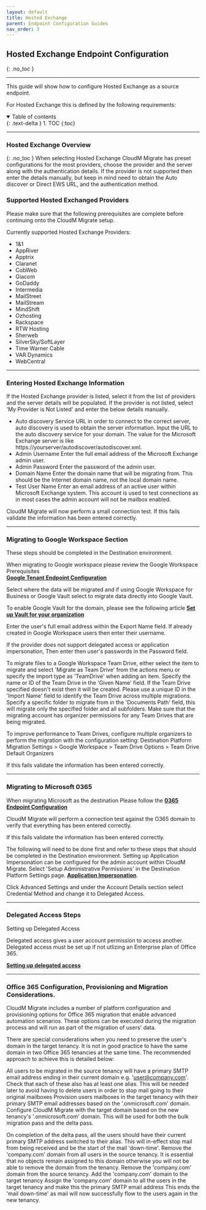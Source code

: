 ```yaml
---
layout: default
title: Hosted Exchange
parent: Endpoint Configuration Guides
nav_order: 3
---
```


## Hosted Exchange Endpoint Configuration
{: .no_toc }

---

This guide will show how to configure Hosted Exchange as a source endpoint. 

For Hosted Exchange this is defined by the following requirements:

<a name="top"></a>
<details open markdown="block">
  <summary>
    Table of contents
  </summary>
  {: .text-delta }
1. TOC
{:toc}
</details>

---

### Hosted Exchange Overview
{: .no_toc }
When selecting Hosted Exchange CloudM Migrate has preset configurations for the most providers, choose the provider and the server along with the authentication details. If the provider is not supported then enter the details manually, but keep in mind need to obtain the Auto discover or Direct EWS URL, and the authentication method.

### Supported Hosted Exchanged Providers

Please make sure that the following prerequisites are complete before continuing onto the CloudM Migrate setup.

Currently supported Hosted Exchange Providers:

-	1&1
-	AppRiver
-	Apptrix
-	Claranet
-	CobWeb
-	Giacom
-	GoDaddy
-	Intermedia
-	MailStreet
-	MailStream
-	MindShift
-	Ozhosting
-	Rackspace
-	RTW Hosting
-	Sherweb
-	SilverSky/SoftLayer
-	Time Warner Cable
-	VAR Dynamics
-	WebCentral

---
### Entering Hosted Exchange Information 

If the Hosted Exchange provider is listed, select it from the list of providers and the server details will be populated. If the provider is not listed, select 'My Provider is Not Listed' and enter the below details manually.

-	Auto discovery Service URL in order to connect to the correct server, auto discovery is used to obtain the server information. 
Input the URL to the auto discovery service for your domain. The value for the Microsoft Exchange server is like https://yourserver/autodiscover/autodiscover.xml.
-	Admin Username  Enter the full email address of the Microsoft Exchange admin user.
-	Admin Password Enter the password of the admin user.
-	Domain Name Enter the domain name that will be migrating from. This should be the Internet domain name, not the local domain name.
-	Test User Name Enter an email address of an active user within Microsoft Exchange system. This account is used to test connections as in most cases the admin account will not be mailbox enabled.

CloudM Migrate will now perform a small connection test. If this fails validate the information has been entered correctly.

---
### Migrating to Google Workspace Section 

These steps should be completed in the Destination environment.
 
When migrating to Google workspace please review the Google Workspace Prerequisites  
<a href="https://cloudm-migrate.github.io/documentation/Endpoint-Configuration-Guides/GoogleTenant.html">**Google Tenant Endpoint Configuration**</a>

Select where the data will be migrated and if using Google Workspace for Business or Google Vault select to migrate data directly into Google Vault.

To enable Google Vault for the domain, please see the following article <a href="https://support.google.com/vault/bin/answer.py?hl=en&answer=2584132.html">**Set up Vault for your organization**</a>

Enter the user's full email address within the Export Name field. If already created in Google Workspace users then enter their username.

If the provider does not support delegated access or application impersonation, Then enter then user's passwords in the Password field.

To migrate files to a Google Workspace Team Drive, either select the item to migrate and select 'Migrate as Team Drive' from the actions menu or specify the import type as 'TeamDrive' when adding an item. Specify the name or ID of the Team Drive in the 'Given Name' field. If the Team Drive specified doesn't exist then it will be created. Please use a unique ID in the 'Import Name' field to identify the Team Drive across multiple migrations. Specify a specific folder to migrate from in the 'Documents Path' field, this will migrate only the specified folder and all subfolders.  Make sure that the migrating account has organizer permissions for any Team Drives that are being migrated.

To improve performance to Team Drives, configure multiple organizers to perform the migration with the configuration setting: Destination Platform Migration Settings > Google Workspace > Team Drive Options > Team Drive Default Organizers

If this fails validate the information has been entered correctly.

---

### Migrating to Microsoft 0365 

When migrating Microsoft as the destination Please follow the <a href="https://cloudm-migrate.github.io/documentation/Endpoint-Configuration-Guides/O365Tenant.html">**0365 Endpoint Configuration**</a>

CloudM Migrate will perform a connection test against the O365 domain to verify that everything has been entered correctly.

If this fails validate the information has been entered correctly.

The following will need to be done first and refer to these steps that should be completed in the Destination environment.
Setting up Application Impersonation can be configured for the admin account within CloudM Migrate. 
Select 'Setup Administrative Permissions' in the Destination Platform Settings page.
<a href="https://cloudm-migrate.github.io/documentation/Engineering-Reference/HostedExchangeSourceAO.html#">**Application Impersonation**</a>.

Click Advanced Settings and under the Account Details section select Credential Method and change it to Delegated Access.

---

### Delegated Access Steps

Setting up Delegated Access

Delegated access gives a user account permission to access another. Delegated access must be set up if not utlizing an Enterprise plan of Office 365.

<a href="https://support.microsoft.com/en-us/office/allow-someone-else-to-manage-your-mail-and-calendar-41c40c04-3bd1-4d22-963a-28eafec25926.html#">**Setting up delegated access**</a>

---
  
### Office 365 Configuration, Provisioning and Migration Considerations.
  
CloudM Migrate includes a number of platform configuration and provisioning options for Office 365 migration that enable advanced automation scenarios. These options can be executed during the migration process and will run as part of the migration of users' data. 

There are special considerations when you need to preserve the user's domain in the target tenancy. It is not in good practice to have the same domain in two Office 365 tenancies at the same time. The recommended approach to achieve this is detailed below:

All users to be migrated in the source tenancy will have a primary SMTP email address ending in their current domain e.g. 'user@company.com'. 
Check that each of these also has at least one alias. This will be needed later to avoid having to delete users in order to stop mail going to their original mailboxes Provision users mailboxes in the target tenancy with their primary SMTP email addresses based on the '.onmicrosoft.com' domain.
Configure CloudM Migrate with the target domain based on the new tenancy's '.onmicrosoft.com' domain. This will be used for both the bulk migration pass and the delta pass.
  
On completion of the delta pass, all the users should have their current primary SMTP address switched to their alias. This will in-effect stop mail from being received and be the start of the mail 'down-time'.
Remove the 'company.com' domain from all users in the source tenancy. It is essential that no objects remain assigned to this domain otherwise you will not be able to remove the domain from the tenancy.
Remove the 'company.com' domain from the source tenancy.
Add the 'company.com' domain to the target tenancy
Assign the 'company.com' domain to all the users in the target tenancy and make this the primary SMTP email address
This ends the 'mail down-time' as mail will now successfully flow to the users again in the new tenancy.
 






